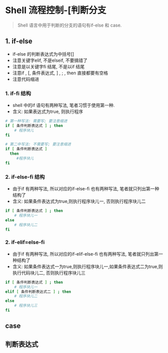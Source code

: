 # Shell 流程控制-[判断分支
> Shell 语言中用于判断的分支的语句有if-else 和 case. 


## 1. if-else
* if-else 的判断表达式为中括号[]
* 注意关键字elif, 不是elseif, 不要搞错了
* 注意是以关键字fi 结尾, 不是以if 结尾
* 注意if , [, 条件表达式, ] , ; , then 直接都要有空格
* 注意代码缩进

### 1. if-fi 结构
* shell 中的if 语句有两种写法, 笔者习惯于使用第一种.
* 含义: 如果表达式为true, 则执行程序

```bash
# 第一种写法: 需要写; 要注意缩进  
if [ 条件判断表达式 ] ; then  
    # 程序块儿  
fi  
      
# 第二中写法: 不需要写; 要注意缩进  
if [ 条件判断表达式 ]  
  then  
     #程序块儿  
fi  
```

### 2. if-else-fi 结构
* 由于if 有两种写法, 所以对应的if-else-fi 也有两种写法, 笔者就只列出第一种结构了
* 含义: 如果条件表达式为true,则执行程序块儿一, 否则执行程序块儿二

```bash
if [ 条件判断表达式 ] ; then  
    # 程序块儿一  
else   
    # 程序块儿二  
fi  
```

### 2. if-elif=else-fi
* 由于if 有两种写法, 所以对应的if-elif-else-fi 也有两种写法, 笔者就只列出第一种结构了
* 含义: 如果条件表达式一为true,则执行程序块儿一,如果条件表达式二为true,则执行代码块儿二, 否则执行程序块儿三

```bash
if [ 条件判断表达式 ] ; then  
    # 程序块儿一  
elif [ 条件判断表达式二 ] ; then
    # 程序块儿二
else   
    # 程序块儿三  
fi  

```

## case


## 判断表达式